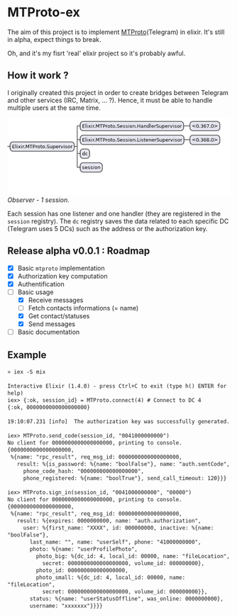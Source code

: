 # MTProto-ex

The aim of this project is to implement
[MTProto](https://core.telegram.org/mtproto)(Telegram) in elixir. It's still in
alpha, expect things to break.

Oh, and it's my fisrt 'real' elixir project so it's probably awful.

## How it work ?

I originally created this project in order to create bridges between Telegram and
other services (IRC, Matrix, ... ?). Hence, it must be able to handle multiple
users at the same time.

![observer](observer.png "Observer - 1 session") *Observer - 1 session*.

Each session has one listener and one handler (they are registered in the
`session` registry). The `dc` registry saves the data related to each specific DC
(Telegram uses 5 DCs) such as the address or the authorization key.

## Release alpha v0.0.1 : Roadmap

* [x] Basic `mtproto` implementation
* [x] Authorization key computation
* [x] Authentification
* [ ] Basic usage
  * [x] Receive messages
  * [ ] Fetch contacts informations (= name)
  * [x] Get contact/statuses
  * [x] Send messages
* [ ] Basic documentation

## Example

```
» iex -S mix

Interactive Elixir (1.4.0) - press Ctrl+C to exit (type h() ENTER for help)
iex> {:ok, session_id} = MTProto.connect(4) # Connect to DC 4
{:ok, 0000000000000000000}

19:10:07.231 [info]  The authorization key was successfully generated.

iex> MTProto.send_code(session_id, "0041000000000")
No client for 0000000000000000000, printing to console.
{0000000000000000000,
 %{name: "rpc_result", req_msg_id: 0000000000000000000,
   result: %{is_password: %{name: "boolFalse"}, name: "auth.sentCode",
     phone_code_hash: "000000000000000000",
     phone_registered: %{name: "boolTrue"}, send_call_timeout: 120}}}

iex> MTProto.sign_in(session_id, "0041000000000", "00000")
No client for 0000000000000000000, printing to console.
{0000000000000000000,
 %{name: "rpc_result", req_msg_id: 0000000000000000000,
   result: %{expires: 0000000000, name: "auth.authorization",
     user: %{first_name: "XXXX", id: 000000000, inactive: %{name: "boolFalse"},
       last_name: "", name: "userSelf", phone: "41000000000",
       photo: %{name: "userProfilePhoto",
         photo_big: %{dc_id: 4, local_id: 00000, name: "fileLocation",
           secret: 0000000000000000000, volume_id: 000000000},
         photo_id: 000000000000000000,
         photo_small: %{dc_id: 4, local_id: 00000, name: "fileLocation",
           secret: 0000000000000000000, volume_id: 000000000}},
       status: %{name: "userStatusOffline", was_online: 0000000000},
       username: "xxxxxxx"}}}}
```
